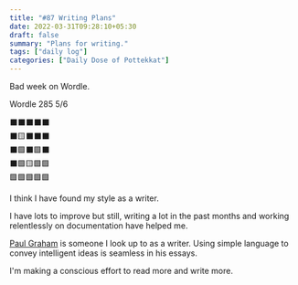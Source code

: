```yaml
---
title: "#87 Writing Plans"
date: 2022-03-31T09:28:10+05:30
draft: false
summary: "Plans for writing."
tags: ["daily log"]
categories: ["Daily Dose of Pottekkat"]
---
```


Bad week on Wordle.

Wordle 285 5/6

⬛⬛⬛⬛⬛\
⬛🟨⬛⬛⬛\
⬛🟩⬛🟩⬛\
⬛🟩🟨🟩🟩\
🟩🟩🟩🟩🟩

I think I have found my style as a writer.

I have lots to improve but still, writing a lot in the past months and working relentlessly on documentation have helped me.

[Paul Graham](http://paulgraham.com/index.html) is someone I look up to as a writer. Using simple language to convey intelligent ideas is seamless in his essays.

I'm making a conscious effort to read more and write more.
